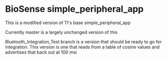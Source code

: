 # BioSense simple_peripheral_app

This is a modified version of TI's base simple_peripheral_app

Currently master is a largely unchanged version of this

Bluetooth_Integration_Test branch is a version that should be ready to go for integration. This version is one that reads from a table of cosine values and advertises that back out at 100 msi
